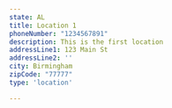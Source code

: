 ```yaml
---
state: AL
title: Location 1
phoneNumber: "1234567891"
description: This is the first location
addressLine1: 123 Main St
addressLine2: ''
city: Birmingham
zipCode: "77777"
type: 'location'

---
```

